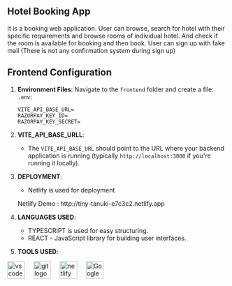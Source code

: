 ## Hotel Booking App
It is a booking web application. User can browse, search for hotel with their specific requirements and browse rooms of individual hotel. And check if the room is available for booking and then book. User can sign up with fake mail (There is not any confirmation system during sign up)


## Frontend Configuration

1. **Environment Files**: Navigate to the `frontend` folder and create a file: `.env`:

    ```plaintext
    VITE_API_BASE_URL=
    RAZORPAY_KEY_ID=
    RAZORPAY_KEY_SECRET=
    ```

2. **VITE_API_BASE_URLL**:
    - The `VITE_API_BASE_URL` should point to the URL where your backend application is running (typically `http://localhost:3000` if you're running it locally).
      

3. **DEPLOYMENT**:
    - Netlify is used for deployment
    <p align="1eft">Netlify Demo : http://tiny-tanuki-e7c3c2.netlify.app</p> 
    

5. **LANGUAGES USED**:
    - TYPESCRIPT is used for easy structuring.
    - REACT - JavaScript library for building user interfaces.
      
      
6. **TOOLS USED**:
 <div align="left">
  <img src="https://cdn.simpleicons.org/visualstudiocode/007ACC" height="40" alt="vscode logo"  />
  <img width="12" />
  <img src="https://cdn.simpleicons.org/git/F05032" height="40" alt="git logo"  />
  <img width="12" />
  <img src="https://cdn.simpleicons.org/netlify/00C7B7" height="40" alt="netlify logo"  />
  <img width="12" />
  <img src="https://upload.wikimedia.org/wikipedia/commons/thumb/e/e1/Google_Chrome_icon_%28February_2022%29.svg/72px-Google_Chrome_icon_%28February_2022%29.svg.png" height="40" alt="Google chrome logo"  />
</div>

    
